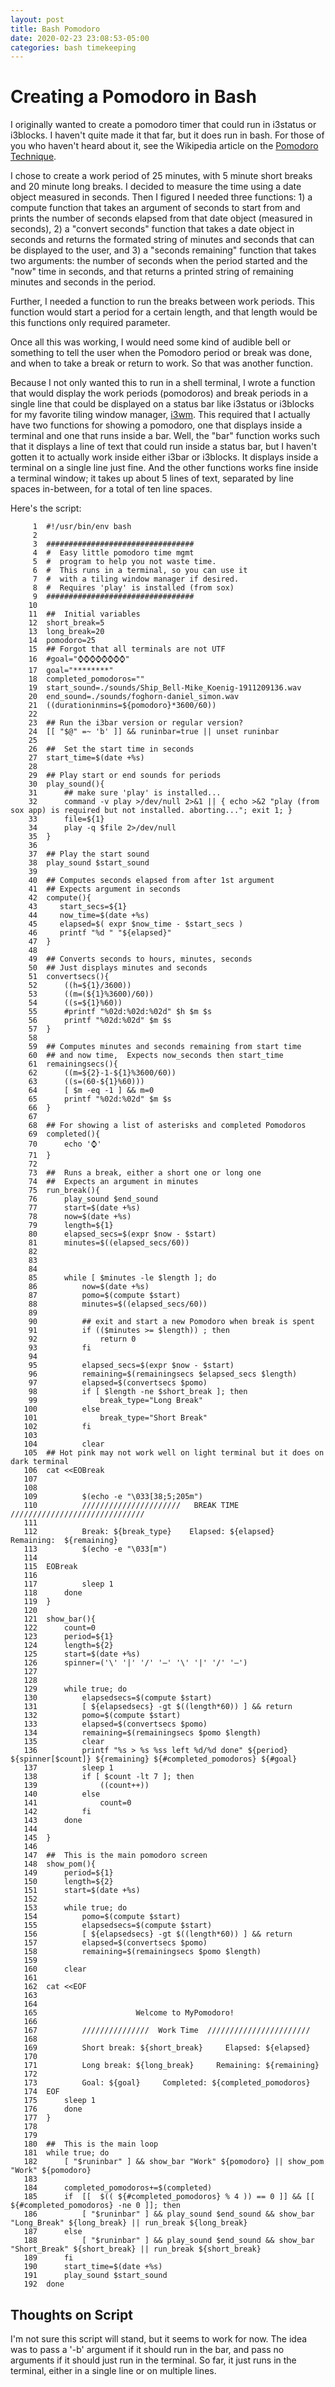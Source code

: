 ```yaml
---
layout: post
title: Bash Pomodoro
date: 2020-02-23 23:08:53-05:00
categories: bash timekeeping
---
```

# Creating a Pomodoro in Bash

I originally wanted to create a pomodoro timer that could run in i3status or i3blocks.
I haven't quite made it that far, but it does run in bash.  For those of you who
haven't heard about it, see the Wikipedia article on the [Pomodoro
Technique](https://en.wikipedia.org/Pomodoro_Technique).

I chose to create a work period of 25 minutes, with 5 minute short breaks and 20
minute long breaks.  I decided to measure the time using a date object measured in
seconds.  Then I figured I needed three functions: 1) a compute function that takes an
argument of seconds to start from and prints the number of seconds elapsed from that
date object (measured in seconds), 2) a "convert seconds" function that takes a date
object in seconds and returns the formated string of minutes and seconds that can 
be displayed to the user, and 3) a "seconds remaining" function that takes two
arguments: the number of seconds when the period started and the "now" time in
seconds, and that returns a printed string of remaining minutes and seconds in the
period.

Further, I needed a function to run the breaks between work periods.  This function
would start a period for a certain length, and that length would be this functions
only required parameter.  

Once all this was working, I would need some kind of audible bell or something to tell
the user when the Pomodoro period or break was done, and when to take a break or
return to work.  So that was another function.

Because I not only wanted this to run in a shell terminal, I wrote a function that
would display the work periods (pomodoros) and break periods in a single line that
could be displayed on a status bar like i3status or i3blocks for my favorite tiling
window manager, [i3wm](https://i3wm.org).  This required that I actually have two
functions for showing a pomodoro, one that displays inside a terminal and one that
runs inside a bar.  Well, the "bar" function works such that it displays a line of
text that could run inside a status bar, but I haven't gotten it to actually work
inside either i3bar or i3blocks.  It displays inside a terminal on a single line just
fine.  And the other functions works fine inside a terminal window; it takes up about
5 lines of text, separated by line spaces in-between, for a total of ten line spaces.

Here's the script:

```
     1	#!/usr/bin/env bash
     2	
     3	#################################
     4	#  Easy little pomodoro time mgmt
     5	#  program to help you not waste time.
     6	#  This runs in a terminal, so you can use it 
     7	#  with a tiling window manager if desired.
     8	#  Requires 'play' is installed (from sox)
     9	#################################
    10	
    11	##  Initial variables
    12	short_break=5
    13	long_break=20
    14	pomodoro=25
    15	## Forgot that all terminals are not UTF
    16	#goal="⌚⌚⌚⌚⌚⌚⌚⌚"
    17	goal="********"
    18	completed_pomodoros=""
    19	start_sound=./sounds/Ship_Bell-Mike_Koenig-1911209136.wav
    20	end_sound=./sounds/foghorn-daniel_simon.wav
    21	((durationinmins=${pomodoro}*3600/60))
    22	
    23	## Run the i3bar version or regular version?
    24	[[ "$@" =~ 'b' ]] && runinbar=true || unset runinbar
    25	
    26	##  Set the start time in seconds
    27	start_time=$(date +%s)
    28	
    29	## Play start or end sounds for periods
    30	play_sound(){
    31	    ## make sure 'play' is installed...
    32	    command -v play >/dev/null 2>&1 || { echo >&2 "play (from sox app) is required but not installed. aborting..."; exit 1; } 
    33	    file=${1}
    34	    play -q $file 2>/dev/null
    35	}
    36	
    37	## Play the start sound
    38	play_sound $start_sound
    39	
    40	## Computes seconds elapsed from after 1st argument
    41	## Expects argument in seconds
    42	compute(){
    43	   start_secs=${1}
    44	   now_time=$(date +%s)
    45	   elapsed=$( expr $now_time - $start_secs )
    46	   printf "%d " "${elapsed}"
    47	}
    48	
    49	## Converts seconds to hours, minutes, seconds
    50	## Just displays minutes and seconds
    51	convertsecs(){
    52	    ((h=${1}/3600))
    53	    ((m=(${1}%3600)/60))
    54	    ((s=${1}%60))
    55	    #printf "%02d:%02d:%02d" $h $m $s
    56	    printf "%02d:%02d" $m $s
    57	}
    58	
    59	## Computes minutes and seconds remaining from start time
    60	## and now time,  Expects now_seconds then start_time
    61	remainingsecs(){
    62	    ((m=${2}-1-${1}%3600/60))
    63	    ((s=(60-${1}%60)))
    64	    [ $m -eq -1 ] && m=0
    65	    printf "%02d:%02d" $m $s
    66	}
    67	
    68	## For showing a list of asterisks and completed Pomodoros
    69	completed(){
    70	    echo '⌚' 
    71	}
    72	
    73	##  Runs a break, either a short one or long one
    74	##  Expects an argument in minutes
    75	run_break(){
    76	    play_sound $end_sound
    77	    start=$(date +%s)
    78	    now=$(date +%s)
    79	    length=${1}
    80	    elapsed_secs=$(expr $now - $start)
    81	    minutes=$((elapsed_secs/60))
    82	
    83	
    84	
    85	    while [ $minutes -le $length ]; do
    86	        now=$(date +%s)
    87	        pomo=$(compute $start)
    88	        minutes=$((elapsed_secs/60))
    89	
    90	        ## exit and start a new Pomodoro when break is spent
    91	        if (($minutes >= $length)) ; then 
    92	            return 0
    93	        fi
    94	
    95	        elapsed_secs=$(expr $now - $start)
    96	        remaining=$(remainingsecs $elapsed_secs $length)
    97	        elapsed=$(convertsecs $pomo)
    98	        if [ $length -ne $short_break ]; then
    99	            break_type="Long Break"
   100	        else
   101	            break_type="Short Break"
   102	        fi
   103	
   104	        clear
   105	## Hot pink may not work well on light terminal but it does on dark terminal
   106	cat <<EOBreak
   107	
   108	
   109	        $(echo -e "\033[38;5;205m")
   110	        //////////////////////   BREAK TIME  //////////////////////////////
   111	
   112	        Break: ${break_type}    Elapsed: ${elapsed}   Remaining:  ${remaining}
   113	        $(echo -e "\033[m")
   114	
   115	EOBreak
   116	
   117	        sleep 1
   118	    done
   119	}
   120	
   121	show_bar(){
   122	    count=0
   123	    period=${1}
   124	    length=${2}
   125	    start=$(date +%s)
   126	    spinner=('\' '|' '/' '—' '\' '|' '/' '—')
   127	
   128	
   129	    while true; do
   130	        elapsedsecs=$(compute $start)
   131	        [ ${elapsedsecs} -gt $((length*60)) ] && return
   132	        pomo=$(compute $start)
   133	        elapsed=$(convertsecs $pomo)
   134	        remaining=$(remainingsecs $pomo $length)
   135	        clear
   136	        printf "%s > %s %ss left %d/%d done" ${period} ${spinner[$count]} ${remaining} ${#completed_pomodoros} ${#goal} 
   137	        sleep 1
   138	        if [ $count -lt 7 ]; then
   139	            ((count++))
   140	        else
   141	            count=0
   142	        fi
   143	    done
   144	
   145	}
   146	
   147	##  This is the main pomodoro screen
   148	show_pom(){
   149	    period=${1}
   150	    length=${2}
   151	    start=$(date +%s)
   152	
   153	    while true; do
   154	        pomo=$(compute $start)
   155	        elapsedsecs=$(compute $start)
   156	        [ ${elapsedsecs} -gt $((length*60)) ] && return
   157	        elapsed=$(convertsecs $pomo)
   158	        remaining=$(remainingsecs $pomo $length)
   159	
   160	    clear
   161	
   162	cat <<EOF
   163	
   164	
   165	                    Welcome to MyPomodoro!
   166	
   167	        ///////////////  Work Time  ///////////////////////
   168	
   169	        Short break: ${short_break}     Elapsed: ${elapsed}
   170	
   171	        Long break: ${long_break}     Remaining: ${remaining}
   172	
   173	        Goal: ${goal}     Completed: ${completed_pomodoros}
   174	EOF
   175	    sleep 1
   176	    done
   177	}
   178	    
   179	
   180	##  This is the main loop
   181	while true; do
   182	    [ "$runinbar" ] && show_bar "Work" ${pomodoro} || show_pom "Work" ${pomodoro}
   183	
   184	    completed_pomodoros+=$(completed)
   185	    if  [[  $(( ${#completed_pomodoros} % 4 )) == 0 ]] && [[ ${#completed_pomodoros} -ne 0 ]]; then
   186	        [ "$runinbar" ] && play_sound $end_sound && show_bar "Long_Break" ${long_break} || run_break ${long_break}
   187	    else
   188	        [ "$runinbar" ] && play_sound $end_sound && show_bar "Short_Break" ${short_break} || run_break ${short_break}
   189	    fi
   190	    start_time=$(date +%s)
   191	    play_sound $start_sound
   192	done

```

## Thoughts on Script

I'm not sure this script will stand, but it seems to work for now.  The idea was to
pass a '-b' argument if it should run in the bar, and pass no arguments if it should
just run in the terminal.  So far, it just runs in the terminal, either in a single
line or on multiple lines.
